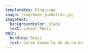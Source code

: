 ```yaml
---
templateKey: blog-page
image: /img/home-jumbotron.jpg
imagetext:
  backgroundcolor: black
  text: Latest Posts
main:
  heading: BLogz
  text: Lorem ipsum la de da da da
---
```


